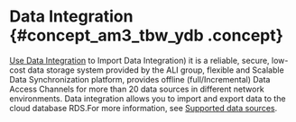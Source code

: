 # Data Integration {#concept_am3_tbw_ydb .concept}

[Use Data Integration](https://www.alibabacloud.com/help/doc-detail/73015.htm) to Import Data Integration\) it is a reliable, secure, low-cost data storage system provided by the ALI group, flexible and Scalable Data Synchronization platform, provides offline \(full/Incremental\) Data Access Channels for more than 20 data sources in different network environments. Data integration allows you to import and export data to the cloud database RDS.For more information, see [Supported data sources](https://www.alibabacloud.com/help/faq-detail/72965.htm).


